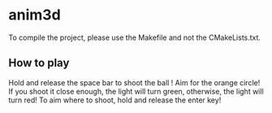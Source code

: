 # anim3d

To compile the project, please use the Makefile and not the CMakeLists.txt.

## How to play

Hold and release the space bar to shoot the ball !
Aim for the orange circle! If you shoot it close enough, the light will turn green, otherwise, the light will turn red! 
To aim where to shoot, hold and release the enter key!